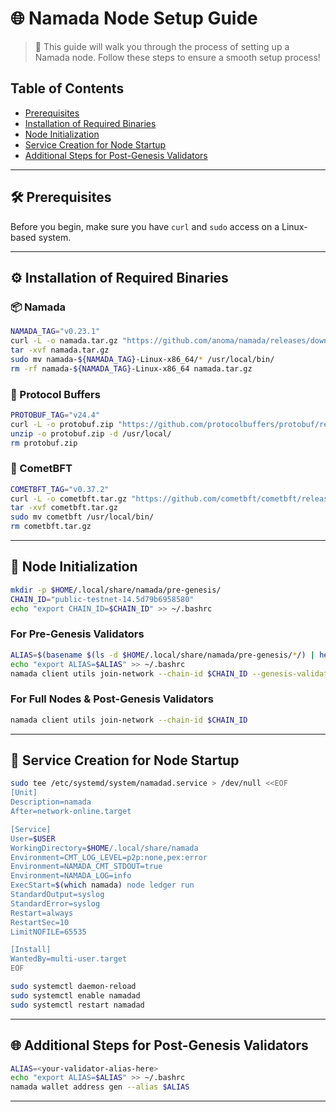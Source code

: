 # 🌐 Namada Node Setup Guide

> 🚀 This guide will walk you through the process of setting up a Namada node. Follow these steps to ensure a smooth setup process!

## Table of Contents

- [Prerequisites](#prerequisites)
- [Installation of Required Binaries](#installation-of-required-binaries)
- [Node Initialization](#node-initialization)
- [Service Creation for Node Startup](#service-creation-for-node-startup)
- [Additional Steps for Post-Genesis Validators](#additional-steps-for-post-genesis-validators)

---

## 🛠️ Prerequisites

Before you begin, make sure you have `curl` and `sudo` access on a Linux-based system.

---

## ⚙️ Installation of Required Binaries

### 📦 Namada

```bash
NAMADA_TAG="v0.23.1"
curl -L -o namada.tar.gz "https://github.com/anoma/namada/releases/download/$NAMADA_TAG/namada-${NAMADA_TAG}-Linux-x86_64.tar.gz"
tar -xvf namada.tar.gz
sudo mv namada-${NAMADA_TAG}-Linux-x86_64/* /usr/local/bin/
rm -rf namada-${NAMADA_TAG}-Linux-x86_64 namada.tar.gz
```

### 🔄 Protocol Buffers

```bash
PROTOBUF_TAG="v24.4"
curl -L -o protobuf.zip "https://github.com/protocolbuffers/protobuf/releases/download/$PROTOBUF_TAG/protoc-${PROTOBUF_TAG#v}-linux-x86_64.zip"
unzip -o protobuf.zip -d /usr/local/
rm protobuf.zip

```

### 🌠 CometBFT

```bash
COMETBFT_TAG="v0.37.2"
curl -L -o cometbft.tar.gz "https://github.com/cometbft/cometbft/releases/download/$COMETBFT_TAG/cometbft_${COMETBFT_TAG#v}_linux_amd64.tar.gz"
tar -xvf cometbft.tar.gz
sudo mv cometbft /usr/local/bin/
rm cometbft.tar.gz
```

---

## 🌟 Node Initialization

```bash
mkdir -p $HOME/.local/share/namada/pre-genesis/
CHAIN_ID="public-testnet-14.5d79b6958580"
echo "export CHAIN_ID=$CHAIN_ID" >> ~/.bashrc
```

### For Pre-Genesis Validators

```bash
ALIAS=$(basename $(ls -d $HOME/.local/share/namada/pre-genesis/*/) | head -n 1)
echo "export ALIAS=$ALIAS" >> ~/.bashrc
namada client utils join-network --chain-id $CHAIN_ID --genesis-validator $ALIAS
```

### For Full Nodes & Post-Genesis Validators

```bash
namada client utils join-network --chain-id $CHAIN_ID
```

---

## 🔄 Service Creation for Node Startup

```bash
sudo tee /etc/systemd/system/namadad.service > /dev/null <<EOF
[Unit]
Description=namada
After=network-online.target

[Service]
User=$USER
WorkingDirectory=$HOME/.local/share/namada
Environment=CMT_LOG_LEVEL=p2p:none,pex:error
Environment=NAMADA_CMT_STDOUT=true
Environment=NAMADA_LOG=info
ExecStart=$(which namada) node ledger run
StandardOutput=syslog
StandardError=syslog
Restart=always
RestartSec=10
LimitNOFILE=65535

[Install]
WantedBy=multi-user.target
EOF

sudo systemctl daemon-reload
sudo systemctl enable namadad
sudo systemctl restart namadad
```

---

## 🌐 Additional Steps for Post-Genesis Validators

```bash
ALIAS=<your-validator-alias-here>
echo "export ALIAS=$ALIAS" >> ~/.bashrc
namada wallet address gen --alias $ALIAS
```

---
